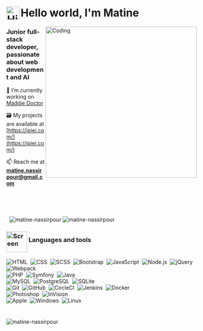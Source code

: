 # Hello world, I'm Matine <img align="left" alt="Hi" width="35px" src="https://camo.githubusercontent.com/e8e7b06ecf583bc040eb60e44eb5b8e0ecc5421320a92929ce21522dbc34c891/68747470733a2f2f6d656469612e67697068792e636f6d2f6d656469612f6876524a434c467a6361737252346961377a2f67697068792e676966" />

<img alt="Coding" width="400px" align="right" src="https://www.mygo.ge/uploads/blog/1584023795.jpg"/>

### Junior full-stack developer, passionate about web development and AI 

👷 I’m currently working on [Maddie Doctor](https://www.maddiedoctor.com/)

🗃️ My projects are available at [https://ipiei.com/](https://ipiei.com/)

📫 Reach me at **matine.nassirpour@gmail.com**

<br />
<br />
<br />

<p>&nbsp;
  <img src="https://github-readme-stats.vercel.app/api?username=matine-nassirpour&show_icons=true&locale=en" alt="matine-nassirpour" />
  <img src="https://github-readme-streak-stats.herokuapp.com/?user=matine-nassirpour&" alt="matine-nassirpour" />
</p>

<!-- <h1></h1> -->

### <img  alt="Screen" width="55px" align="middle" src="https://media.giphy.com/media/WFZvB7VIXBgiz3oDXE/giphy.gif" /> Languages and tools 

![HTML](https://img.shields.io/badge/-HTML-003140?style=flat&logo=HTML5)&nbsp;
![CSS](https://img.shields.io/badge/-CSS-003140?style=flat&logo=CSS3&logoColor=1572B6)&nbsp;
![SCSS](https://img.shields.io/badge/-SCSS-003140?style=flat&logo=SASS)&nbsp;
![Bootstrap](https://img.shields.io/badge/-Bootstrap-003140?style=flat&logo=bootstrap&logoColor=7010EF)&nbsp;
![JavaScript](https://img.shields.io/badge/-JavaScript-003140?style=flat&logo=javascript)&nbsp;
![Node.js](https://img.shields.io/badge/-Node.js-003140?style=flat&logo=node.js)&nbsp;
![jQuery](https://img.shields.io/badge/-jQuery-003140?style=flat&logo=jquery&logoColor=0868AC)&nbsp;
![Webpack](https://img.shields.io/badge/-Webpack-003140?style=flat&logo=webpack)\
![PHP](https://img.shields.io/badge/-PHP-003140?style=flat&logo=php)&nbsp;
![Symfony](https://img.shields.io/badge/-Symfony-003140?style=flat&logo=symfony)&nbsp;
![Java](https://img.shields.io/badge/-Java-003140?style=flat&logo=java)\
![MySQL](https://img.shields.io/badge/-MySQL-003140?style=flat&logo=mysql&logoColor=FFFFFF)&nbsp;
![PostgreSQL](https://img.shields.io/badge/-PostgreSQL-003140?style=flat&logo=postgresql&logoColor=FFFFFF)&nbsp;
![SQLite](https://img.shields.io/badge/-SQLite-003140?style=flat&logo=sqlite&logoColor=75BFE6)\
![Git](https://img.shields.io/badge/-Git-FFFFFF?style=flat&logo=git)&nbsp;
![GitHub](https://img.shields.io/badge/-GitHub-FFFFFF?style=flat&logo=github&logoColor=1B1F23)&nbsp;
![CircleCI](https://img.shields.io/badge/-CircleCI-FFFFFF?style=flat&logo=circleci&logoColor=141314)&nbsp;
![Jenkins](https://img.shields.io/badge/-Jenkins-FFFFFF?style=flat&logo=jenkins)&nbsp;
![Docker](https://img.shields.io/badge/-Docker-FFFFFF?style=flat&logo=docker)\
![Photoshop](https://img.shields.io/badge/-Photoshop-003140?style=flat&logo=adobe-photoshop)&nbsp;
![InVision](https://img.shields.io/badge/-InVision-003140?style=flat&logo=invision)\
![Apple](https://img.shields.io/badge/-Apple-003140?style=flat&logo=apple)&nbsp;
![Windows](https://img.shields.io/badge/-Windows-003140?style=flat&logo=windows)&nbsp;
![Linux](https://img.shields.io/badge/-Linux-003140?style=flat&logo=linux&logoColor=FFFFFF)&nbsp;

<h1></h1>

<p align="left"> <img src="https://komarev.com/ghpvc/?username=matine-nassirpour&label=Profile%20views&color=0e75b6&style=flat" alt="matine-nassirpour" /> </p>
